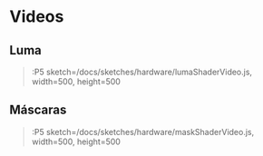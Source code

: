 # Videos

## Luma

> :P5 sketch=/docs/sketches/hardware/lumaShaderVideo.js, width=500, height=500

## Máscaras

> :P5 sketch=/docs/sketches/hardware/maskShaderVideo.js, width=500, height=500

